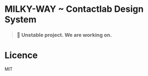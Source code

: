 # MILKY-WAY ~ Contactlab Design System

> ### 🚧 Unstable project. We are working on.

# Licence

MIT
